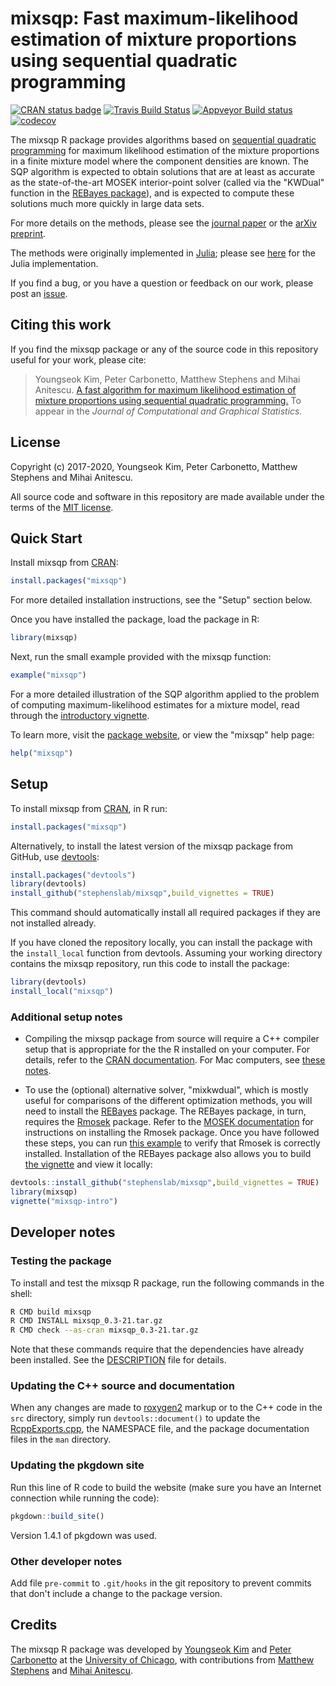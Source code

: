 # mixsqp: Fast maximum-likelihood estimation of mixture proportions using sequential quadratic programming

[![CRAN status badge](https://www.r-pkg.org/badges/version/mixsqp)](https://cran.r-project.org/package=mixsqp)
[![Travis Build Status](https://travis-ci.org/stephenslab/mixsqp.svg?branch=master)](https://travis-ci.org/stephenslab/mixsqp)
[![Appveyor Build status](https://ci.appveyor.com/api/projects/status/i8744qet66w5uhe2?svg=true)](https://ci.appveyor.com/project/pcarbo/mixsqp)
[![codecov](https://codecov.io/gh/stephenslab/mixsqp/branch/master/graph/badge.svg)](https://codecov.io/gh/stephenslab/mixsqp)

The mixsqp R package provides algorithms based on [sequential 
quadratic programming][sqp] for maximum likelihood estimation of the
mixture proportions in a finite mixture model where the component
densities are known. The SQP algorithm is expected to obtain solutions
that are at least as accurate as the state-of-the-art MOSEK
interior-point solver (called via the "KWDual" function in the
[REBayes package][rebayes]), and is expected to compute these
solutions much more quickly in large data sets.

For more details on the methods, please see the [journal
paper][jcgs-paper] or the [arXiv preprint][arxiv-paper].

The methods were originally implemented in [Julia][julia];
please see [here][mixsqp-julia] for the Julia implementation.

If you find a bug, or you have a question or feedback on our work,
please post an [issue][issues].

## Citing this work

If you find the mixsqp package or any of the source code in this
repository useful for your work, please cite:

> Youngseok Kim, Peter Carbonetto, Matthew Stephens and Mihai
> Anitescu. [A fast algorithm for maximum likelihood estimation of
> mixture proportions using sequential quadratic programming.][jcgs-paper]
> To appear in the *Journal of Computational and Graphical Statistics.*

## License

Copyright (c) 2017-2020, Youngseok Kim, Peter Carbonetto, Matthew
Stephens and Mihai Anitescu.

All source code and software in this repository are made available
under the terms of the [MIT license][mit-license].

## Quick Start

Install mixsqp from [CRAN](http://www.r-pkg.org/pkg/varbvs):

```R
install.packages("mixsqp")
```

For more detailed installation instructions, see the "Setup" section
below.

Once you have installed the package, load the package in R:

```R
library(mixsqp)
```

Next, run the small example provided with the mixsqp function:

```R
example("mixsqp")
```

For a more detailed illustration of the SQP algorithm applied to the
problem of computing maximum-likelihood estimates for a mixture model,
read through the [introductory vignette][mixsqp-vignette].

To learn more, visit the [package website][mixsqp-website], or view
the "mixsqp" help page:

```R
help("mixsqp")
```

## Setup

To install mixsqp from [CRAN](http://www.r-pkg.org/pkg/varbvs), in R
run:

```R
install.packages("mixsqp")
```

Alternatively, to install the latest version of the mixsqp package
from GitHub, use [devtools][devtools]:

```R
install.packages("devtools")
library(devtools)
install_github("stephenslab/mixsqp",build_vignettes = TRUE)
```

This command should automatically install all required packages if
they are not installed already.

If you have cloned the repository locally, you can install the package
with the `install_local` function from devtools. Assuming your working
directory contains the mixsqp repository, run this code to install the
package:

```R
library(devtools)
install_local("mixsqp")
```

### Additional setup notes

+ Compiling the mixsqp package from source will require a C++ compiler
setup that is appropriate for the the R installed on your
computer. For details, refer to the [CRAN documentation][cran]. For
Mac computers, see [these notes][compiling-macos].

+ To use the (optional) alternative solver, "mixkwdual", which is
mostly useful for comparisons of the different optimization methods,
you will need to install the [REBayes][rebayes] package. The REBayes
package, in turn, requires the [Rmosek][mosek] package. Refer to the
[MOSEK documentation][mosek-docs] for instructions on installing the
Rmosek package. Once you have followed these steps, you can run
[this example](inst/code/test.rmosek.R) to verify that Rmosek is
correctly installed. Installation of the REBayes package also allows
you to build [the vignette][mixsqp-vignette] and view it locally:

```R
devtools::install_github("stephenslab/mixsqp",build_vignettes = TRUE)
library(mixsqp)
vignette("mixsqp-intro")
```

## Developer notes

### Testing the package

To install and test the mixsqp R package, run the following commands
in the shell:

```bash
R CMD build mixsqp
R CMD INSTALL mixsqp_0.3-21.tar.gz
R CMD check --as-cran mixsqp_0.3-21.tar.gz
```

Note that these commands require that the dependencies have already
been installed. See the [DESCRIPTION](DESCRIPTION) file for details.

### Updating the C++ source and documentation

When any changes are made to [roxygen2][roxygen2] markup or to the C++
code in the `src` directory, simply run `devtools::document()` to 
update the [RcppExports.cpp](src/RcppExports.cpp), the NAMESPACE file,
and the package documentation files in the `man` directory.

### Updating the pkgdown site

Run this line of R code to build the website (make sure you have an
Internet connection while running the code):

```R
pkgdown::build_site()
```

Version 1.4.1 of pkgdown was used.

### Other developer notes

Add file `pre-commit` to `.git/hooks` in the git repository to
prevent commits that don't include a change to the package version.

## Credits

The mixsqp R package was developed by [Youngseok Kim][youngseok] and
[Peter Carbonetto][peter] at the [University of Chicago][uchicago],
with contributions from [Matthew Stephens][matthew] and
[Mihai Anitescu][mihai].

[mixsqp-website]: https://stephenslab.github.io/mixsqp
[mixsqp-vignette]: https://stephenslab.github.io/mixsqp/articles/mixsqp-intro.html
[sqp]: https://neos-guide.org/content/sequential-quadratic-programming
[arxiv-paper]: https://arxiv.org/abs/1806.01412
[jcgs-paper]: https://doi.org/10.1080/10618600.2019.1689985
[julia]: https://julialang.org
[mixsqp-julia]: https://github.com/stephenslab/mixsqp-paper
[issues]: https://github.com/stephenslab/mixsqp/issues
[rebayes]: https://cran.r-project.org/package=REBayes
[mosek]: https://www.mosek.com
[mosek-docs]: https://www.mosek.com/documentation
[uchicago]: https://www.uchicago.edu
[youngseok]: https://github.com/youngseok-kim
[peter]: https://pcarbo.github.io
[matthew]: http://stephenslab.uchicago.edu
[mihai]: http://www.mcs.anl.gov/~anitescu
[mit-license]: https://opensource.org/licenses/mit-license.html
[devtools]: https://github.com/r-lib/devtools
[roxygen2]: https://cran.r-project.org/package=roxygen2
[cran]: https://cran.r-project.org
[compiling-macos]: https://pcarbo.github.io/pcarbo/r-macos.html
